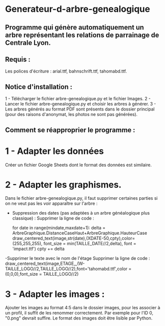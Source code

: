 # Generateur-d-arbre-genealogique
## Programme qui génère automatiquement un arbre représentant les relations de parrainage de Centrale Lyon.

## Requis : 
Les polices d'écriture : arial.ttf, bahnschrift.ttf, tahomabd.ttf.

## Notice d'installation :
1 - Télécharger le fichier arbre-genealogique.py et le fichier Images.
2 - Lancer le fichier arbre-genealogique.py et choisir les arbres à générer.
3 - Les arbres générés au format PDF sont présents dans le dossier principal (pour des raisons d'anonymat, les photos ne sont pas générées).

## Comment se réapproprier le programme :
# 1 - Adapter les données
Créer un fichier Google Sheets dont le format des données est similaire.

# 2 - Adapter les graphismes.
Dans le fichier arbre-genealogique.py, il faut supprimer certaines parties si on ne veut pas les voir apparaître sur l'arbre : 

- Suppression des dates (pas adaptées à un arbre généalogique plus classique) :
Supprimer la ligne de code :

    for date in range(mindate,maxdate+1):
        delta = ArbreGraphique.DistanceCaseHaut+ArbreGraphique.HauteurCase        
        draw_centered_text(image,str(date),(XDATE-50,cpty),color=(255,255,255), font_size = min(TAILLE_DATE//2,delta), font = 'impact.ttf')
        cpty += delta

-Supprimer le texte avec le nom de l'étage 
Supprimer la ligne de code :     
    draw_centered_text(image,ETAGE_,(W-TAILLE_LOGO//2,TAILLE_LOGO//2),font='tahomabd.ttf',color = (0,0,0),font_size = TAILLE_LOGO//2)

# 3 - Adapter les images :
Ajouter les images au format 4:5 dans le dossier images, pour les associer à un profil, il suffit de les renommer correctement. Par exemple pour l'ID 0, "0.png" devrait suffire. Le format des images doit être lisible par Python.

        
